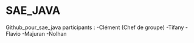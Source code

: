 # SAE_JAVA
Github_pour_sae_java
participants :
-Clément (Chef de groupe)
-Tifany
-Flavio
-Majuran
-Nolhan
